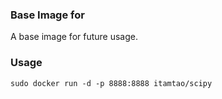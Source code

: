 ### Base Image for
A base image for future usage.

### Usage
```
sudo docker run -d -p 8888:8888 itamtao/scipy
```
